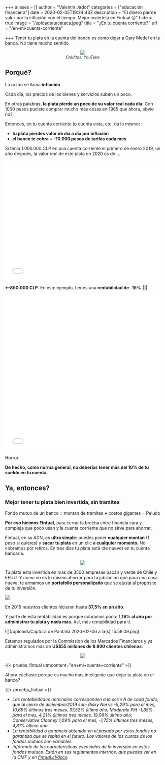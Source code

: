 +++
aliases = []
author = "Valentin Jadot"
categories = ["educación financiera"]
date = 2020-02-05T19:24:43Z
description = "El dinero pierde valor por la inflación con el tiempo. Mejor inviértela en Fintual 😉"
hide = true
image = "/uploads/tacataca.jpeg"
title = "¿En tu cuenta corriente?"
url = "/en-mi-cuenta-corriente"

+++
Tener tu plata en la cuenta del banco es como dejar a Gary Medel en la banca. No tiene mucho sentido.

<div style="text-align:center">  
<figure>  
<img src="/uploads/garymedel no po.png">  
<figcaption style="display:block;text-align:center;font-size:.8rem"><i>Créditos: YouTube</i></figcaption>
</figure>  
</div>

## Porqué?

La razón se llama **inflación**.

Cada día, los precios de los bienes y servicios suben un poco.

En otras palabras, **la plata pierde un poco de su valor real cada día**. Con 1000 pesos pudiste comprar mucho más cosas en 1985 que ahora, obvio no?

Entonces, en tu cuenta corriente (o cuenta vista, etc. da lo mismo) :

* **tu plata pierdes valor de día a día por inflación**
* **el banco te cobra + -10.000 pesos de tarifas cada mes**

Si tenía 1.000.000 CLP en una cuenta corriente el primero de enero 2019, un año después, la valor real de este plata en 2020 es de....

<div style="width:100%;height:0;padding-bottom:77%;position:relative;"><iframe src="[https://giphy.com/embed/116seTvbXx07F6](https://giphy.com/embed/116seTvbXx07F6 "https://giphy.com/embed/116seTvbXx07F6")" width="100%" height="100%" style="position:absolute" frameBorder="0" class="giphy-embed" allowFullScreen></iframe></div>

**+-850.000 CLP.**  En este ejemplo, tienes una **rentabilidad de** -**15%** 🎉🧟

<div style="width:100%;height:0;padding-bottom:100%;position:relative;"><iframe src="[https://giphy.com/embed/3epYgNP7uvMFa](https://giphy.com/embed/3epYgNP7uvMFa "https://giphy.com/embed/3epYgNP7uvMFa")" width="100%" height="100%" style="position:absolute" frameBorder="0" class="giphy-embed" allowFullScreen></iframe></div>

Horror.

**De hecho, como norma general, no deberías tener más del 10% de tu sueldo en tu cuenta.**

## Ya, entonces?

### Mejor tener tu plata bien invertida, sin tramites

Fondo mutuo de un banco **=** montan de tramites **+** costos gigantes = Peludo

**Por eso hicimos Fintual**, para cerrar la brecha entre financia cara y compleja que poco usan y la cuenta corriente que no sirve para ahorrar.

Fintual, en su ADN, es **ultra simple**: puedes poner **cualquier montan** (1 peso si quieres) y **sacar tu plata** en un clic **a cualquier momento**. No cobramos por retiros. En tres días tu plata está (de nuevo) en tu cuenta bancaria.

<div style="text-align:center">  
<figure>  
<img src="/uploads/objetivos.png">  
</figure>  
</div>

Tu plata esta invertida en mas de 3500 empresas bacán y verde de Chile y EEUU. Y como no es lo mismo ahorrar para tu jubilación que para una casa nueva, te armamos un **portafolio personalizado** que se ajusta al propósito de tu inversión.

![](/uploads/verde.png)

En 2019 nuestros clientes hicieron hasta **37,5% en un año**.

Y parte de esta rentabilidad es porque cobramos poco: **1,19% al año por administrar tu plata y nada más**. Así, más rentabilidad para ti.

![](/uploads/Captura de Pantalla 2020-02-06 a la(s) 15.58.09.png)

Estamos regulados por la Commission de los Mercados Financieros y ya administramos más de **US$55 millones de 8.800 clientes chilenos**.

<p align="center">
<img src="/uploads/cmf.png">
</p>

{{< prueba_fintual utmcontent="en+mi+cuenta+corriente" >}}

Ahora cachaste porque es mucho más inteligente que dejar tu plata en el banco?

{{< /prueba_fintual >}}

* _Las rentabilidades nominales corresponden a la serie A de cada fondo, que al cierre de diciembre/2019 son: Risky Norris -5,29% para el mes, 10,69% últimos tres meses, 37,52% último año; Moderate Pitt -1,85% para el mes, 4,21% últimos tres meses, 19,08% último año; Conservative Clooney 1,09% para el mes, -1,75% últimos tres meses, 4,81% último año._
* _La rentabilidad o ganancia obtenida en el pasado por estos fondos no garantiza que se repita en el futuro. Los valores de las cuotas de los fondos mutuos son variables._
* _Infórmate de las características esenciales de la inversión en estos fondos mutuos. Están en sus reglamentos internos, que puedes ver en la CMF y en_ [_fintual.cl/docs_](http://fintual.cl/docs).